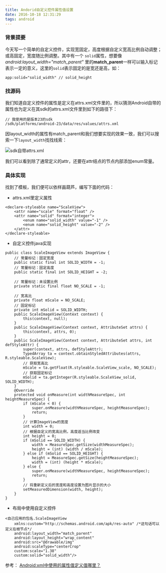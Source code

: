 ```yaml
---
title: Andorid自定义控件属性值设置
date: 2016-10-18 12:31:29
tags: android
---
```

### 背景提要

今天写一个简单的自定义控件，实现宽固定，高度根据自定义宽高比例自动调整；或高固定，宽度随比例调整。其中有一个 `solid`属性，想要像*android:layout_width="match_parent"* 里的**match_parent**一样可以输入标记表示一定的意义，这里的`solid`表示固定的是宽还是高，如：

```
app:solid="solid_width" // solid_height
```

### 找源码

我们知道自定义控件的属性是定义在attrs.xml文件里的，所以猜测Android自带的属性也为定义在其sdk的attrs.xml文件里到如下的路径下：

```
// 我使用的是版本23的sdk
/sdk/platforms/android-23/data/res/values/attrs.xml
```

因layout_width的属性有match_parent和我们想要实现的效果一致，我们可以搜索一下`layout_width`找找线索：

![sdk自带attrs.xml](http://upload-images.jianshu.io/upload_images/291600-f6da58b3f569395f.png?imageMogr2/auto-orient/strip%7CimageView2/2/w/1240)

我们可以看到除了通常定义的attr，还要在attr结点的节点内部添加enum常量。

### 具体实现

找到了模板，我们便可以依样画葫芦，编写下面的代码：

* attrs.xml里定义属性
```
<declare-styleable name="ScaleView">
    <attr name="scale" format="float" />
    <attr name="solid" format="integer">
        <enum name="solid_width" value="-1" />
        <enum name="solid_height" value="-2" />
    </attr>
</declare-styleable>
```

* 自定义控件java实现
```
public class ScaleImageView extends ImageView {
    // 常量标记：固定宽度
    public static final int SOLID_WIDTH = -1;
    // 常量标记：固定高度
    public static final int SOLID_HEIGHT = -2;
    
    // 常量标记：未设置比例
    private static final float NO_SCALE = -1;
    
    // 宽高比
    private float mScale = NO_SCALE;
    // 固定标记
    private int mSolid = SOLID_WIDTH;
    public ScaleImageView(Context context) {
        this(context, null);
    }
    public ScaleImageView(Context context, AttributeSet attrs) {
        this(context, attrs, 0);
    }
    public ScaleImageView(Context context, AttributeSet attrs, int defStyleAttr) {
        super(context, attrs, defStyleAttr);
        TypedArray ta = context.obtainStyledAttributes(attrs, R.styleable.ScaleView);
        // 获取宽高比
        mScale = ta.getFloat(R.styleable.ScaleView_scale, NO_SCALE);
        // 获取固定标记
        mSolid = ta.getInteger(R.styleable.ScaleView_solid, SOLID_WIDTH);
    }
    @Override
    protected void onMeasure(int widthMeasureSpec, int heightMeasureSpec) {
        if (mScale < 0) {
            super.onMeasure(widthMeasureSpec, heightMeasureSpec);
            return;
        }
        // 计算ImageView的宽度
        int width = 0;
        // 根据自定义的宽高比例，高度适当比例改变
        int height = 0;
        if (mSolid == SOLID_WIDTH) {
            width = MeasureSpec.getSize(widthMeasureSpec);
            height = (int) (width / mScale);
        } else if (mSolid == SOLID_HEIGHT) {
            height = MeasureSpec.getSize(heightMeasureSpec);
            width = (int) (height * mScale);
        } else {
            super.onMeasure(widthMeasureSpec, heightMeasureSpec);
            return;
        }
        // 将重新定义后的宽度和高度设置为图片显示的大小
        setMeasuredDimension(width, height);
    }
}
```

* 布局中使用自定义控件
```
<自己应用的包名.ScaleImageView
    xmlns:custom="http://schemas.android.com/apk/res-auto" /*这句话可以定义在根节点*/
    android:layout_width="match_parent"
    android:layout_height="wrap_content"
    android:src="@drawable/img"
    android:scaleType="centerCrop"
    custom:scale="1.38"
    custom:solid="solid_width"/>
```

参考：
[Android:xml中使用的属性值定义值哪里？](http://blog.csdn.net/annkie/article/details/8315349)